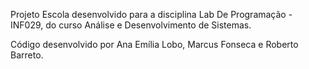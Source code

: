 Projeto Escola desenvolvido para a disciplina Lab De Programação - INF029, do curso Análise e Desenvolvimento de Sistemas. 

Código desenvolvido por Ana Emília Lobo, Marcus Fonseca e Roberto Barreto. 
